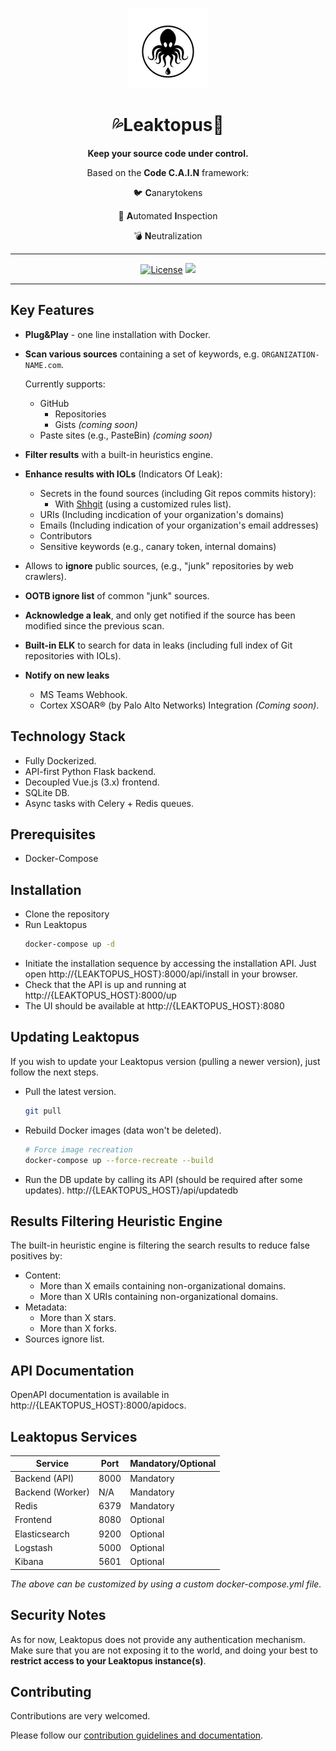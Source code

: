 <div align="center">

![](logos/logo-128.png)

# :sweat_drops:Leaktopus:octopus:

**Keep your source code under control.**

Based on the **Code C.A.I.N** framework:

:bird: **C**anarytokens

:mag_right: **A**utomated **I**nspection

:bomb: **N**eutralization

---

[![License](https://img.shields.io/badge/License-Apache_2.0-blue.svg)](https://opensource.org/licenses/Apache-2.0)
![](https://img.shields.io/github/stars/Playtika/leaktopus?style=social)

</div>

---

## Key Features
  - **Plug&Play** - one line installation with Docker.
  - **Scan various sources** containing a set of keywords, e.g. `ORGANIZATION-NAME.com`.
    
    Currently supports:
    - GitHub
      - Repositories
      - Gists _(coming soon)_
    - Paste sites (e.g., PasteBin) _(coming soon)_
  - **Filter results** with a built-in heuristics engine.
  - **Enhance results with IOLs** (Indicators Of Leak):
      - Secrets in the found sources (including Git repos commits history):
        - With [Shhgit][1] (using a customized rules list).
      - URIs (Including incdication of your organization's domains)
      - Emails (Including indication of your organization's email addresses)
      - Contributors
      - Sensitive keywords (e.g., canary token, internal domains)
  - Allows to **ignore** public sources, (e.g., "junk" repositories by web crawlers).
  - **OOTB ignore list** of common "junk" sources.
  - **Acknowledge a leak**, and only get notified if the source has been modified since the previous scan.
  - **Built-in ELK** to search for data in leaks (including full index of Git repositories with IOLs).
  - **Notify on new leaks**
    - MS Teams Webhook.
    - Cortex XSOAR® (by Palo Alto Networks) Integration _(Coming soon)_.

## Technology Stack
- Fully Dockerized.
- API-first Python Flask backend.
- Decoupled Vue.js (3.x) frontend.
- SQLite DB.
- Async tasks with Celery + Redis queues.

## Prerequisites
  - Docker-Compose

## Installation
  - Clone the repository
  - Run Leaktopus
    ```bash
    docker-compose up -d
    ```
  - Initiate the installation sequence by accessing the installation API.
    Just open http://{LEAKTOPUS_HOST}:8000/api/install in your browser.
  - Check that the API is up and running at http://{LEAKTOPUS_HOST}:8000/up
  - The UI should be available at http://{LEAKTOPUS_HOST}:8080


## Updating Leaktopus
If you wish to update your Leaktopus version (pulling a newer version), just follow the next steps.

  - Pull the latest version.
    ```bash
    git pull
    ```
  - Rebuild Docker images (data won't be deleted).
    ```bash
    # Force image recreation
    docker-compose up --force-recreate --build
    ```
  - Run the DB update by calling its API (should be required after some updates).
  http://{LEAKTOPUS_HOST}/api/updatedb

## Results Filtering Heuristic Engine
The built-in heuristic engine is filtering the search results to reduce false positives by:
- Content:
    - More than X emails containing non-organizational domains.
    - More than X URIs containing non-organizational domains.
- Metadata:
    - More than X stars.
    - More than X forks.
- Sources ignore list.

## API Documentation
OpenAPI documentation is available in http://{LEAKTOPUS_HOST}:8000/apidocs.

## Leaktopus Services
| Service          | Port          | Mandatory/Optional |
| -------------    | ------------- | -------------      |
| Backend (API)    | 8000          | Mandatory          |
| Backend (Worker) | N/A           | Mandatory          |
| Redis            | 6379          | Mandatory          |
| Frontend         | 8080          | Optional           |
| Elasticsearch    | 9200          | Optional           |
| Logstash         | 5000          | Optional           |
| Kibana           | 5601          | Optional           |

_The above can be customized by using a custom docker-compose.yml file._

## Security Notes
As for now, Leaktopus does not provide any authentication mechanism.
Make sure that you are not exposing it to the world, and doing your best to **restrict access to your Leaktopus instance(s)**.

## Contributing
Contributions are very welcomed.

Please follow our [contribution guidelines and documentation][2].

[1]: <https://github.com/eth0izzle/shhgit>
[2]: <https://github.com/Playtika/leaktopus/blob/main/CONTRIBUTING.md>
